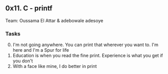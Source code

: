   ## 0x11. C - printf
Team: Oussama El Attar & adebowale adesoye

 ### Tasks
0. I'm not going anywhere. You can print that wherever you want to. I'm here and I'm a Spur for life
1. Education is when you read the fine print. Experience is what you get if you don't
2. With a face like mine, I do better in print
